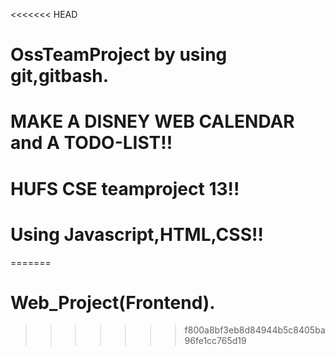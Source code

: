 <<<<<<< HEAD
# OssTeamProject by using git,gitbash.
# MAKE  A DISNEY WEB CALENDAR and A TODO-LIST!!
# HUFS CSE teamproject 13!!
# Using Javascript,HTML,CSS!!
=======
# Web_Project(Frontend).
>>>>>>> f800a8bf3eb8d84944b5c8405ba96fe1cc765d19
